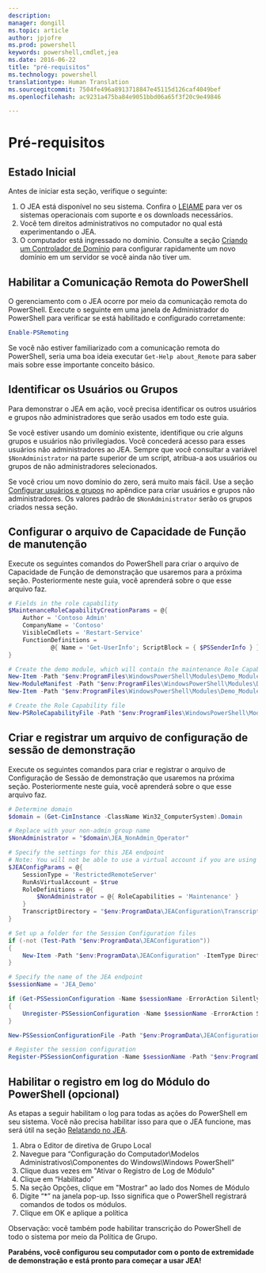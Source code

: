 ```yaml
---
description: 
manager: dongill
ms.topic: article
author: jpjofre
ms.prod: powershell
keywords: powershell,cmdlet,jea
ms.date: 2016-06-22
title: "pré-requisitos"
ms.technology: powershell
translationtype: Human Translation
ms.sourcegitcommit: 7504fe496a8913718847e45115d126caf4049bef
ms.openlocfilehash: ac9231a475ba84e9051bbd06a65f3f20c9e49846

---
```


# Pré-requisitos

## Estado Inicial
Antes de iniciar esta seção, verifique o seguinte:

1. O JEA está disponível no seu sistema. Confira o [LEIAME](./README.md) para ver os sistemas operacionais com suporte e os downloads necessários.
2. Você tem direitos administrativos no computador no qual está experimentando o JEA.
3. O computador está ingressado no domínio.
Consulte a seção [Criando um Controlador de Domínio](#creating-a-domain-controller) para configurar rapidamente um novo domínio em um servidor se você ainda não tiver um.

## Habilitar a Comunicação Remota do PowerShell
O gerenciamento com o JEA ocorre por meio da comunicação remota do PowerShell.
Execute o seguinte em uma janela de Administrador do PowerShell para verificar se está habilitado e configurado corretamente:

```PowerShell
Enable-PSRemoting
```

Se você não estiver familiarizado com a comunicação remota do PowerShell, seria uma boa ideia executar `Get-Help about_Remote` para saber mais sobre esse importante conceito básico.

## Identificar os Usuários ou Grupos
Para demonstrar o JEA em ação, você precisa identificar os outros usuários e grupos não administradores que serão usados em todo este guia.

Se você estiver usando um domínio existente, identifique ou crie alguns grupos e usuários não privilegiados.
Você concederá acesso para esses usuários não administradores ao JEA.
Sempre que você consultar a variável `$NonAdministrator` na parte superior de um script, atribua-a aos usuários ou grupos de não administradores selecionados.

Se você criou um novo domínio do zero, será muito mais fácil.
Use a seção [Configurar usuários e grupos](creating-a-domain-controller.md#set-up-users-and-groups) no apêndice para criar usuários e grupos não administradores.
Os valores padrão de `$NonAdministrator` serão os grupos criados nessa seção.

## Configurar o arquivo de Capacidade de Função de manutenção
Execute os seguintes comandos do PowerShell para criar o arquivo de Capacidade de Função de demonstração que usaremos para a próxima seção.
Posteriormente neste guia, você aprenderá sobre o que esse arquivo faz.

```PowerShell
# Fields in the role capability
$MaintenanceRoleCapabilityCreationParams = @{
    Author = 'Contoso Admin'
    CompanyName = 'Contoso'
    VisibleCmdlets = 'Restart-Service'
    FunctionDefinitions =
            @{ Name = 'Get-UserInfo'; ScriptBlock = { $PSSenderInfo } }
}

# Create the demo module, which will contain the maintenance Role Capability File
New-Item -Path "$env:ProgramFiles\WindowsPowerShell\Modules\Demo_Module" -ItemType Directory
New-ModuleManifest -Path "$env:ProgramFiles\WindowsPowerShell\Modules\Demo_Module\Demo_Module.psd1"
New-Item -Path "$env:ProgramFiles\WindowsPowerShell\Modules\Demo_Module\RoleCapabilities" -ItemType Directory

# Create the Role Capability file
New-PSRoleCapabilityFile -Path "$env:ProgramFiles\WindowsPowerShell\Modules\Demo_Module\RoleCapabilities\Maintenance.psrc" @MaintenanceRoleCapabilityCreationParams
```

## Criar e registrar um arquivo de configuração de sessão de demonstração
Execute os seguintes comandos para criar e registrar o arquivo de Configuração de Sessão de demonstração que usaremos na próxima seção.
Posteriormente neste guia, você aprenderá sobre o que esse arquivo faz.

```PowerShell
# Determine domain
$domain = (Get-CimInstance -ClassName Win32_ComputerSystem).Domain

# Replace with your non-admin group name
$NonAdministrator = "$domain\JEA_NonAdmin_Operator"

# Specify the settings for this JEA endpoint
# Note: You will not be able to use a virtual account if you are using WMF 5.0 on Windows 7 or Windows Server 2008 R2
$JEAConfigParams = @{
    SessionType = 'RestrictedRemoteServer'
    RunAsVirtualAccount = $true
    RoleDefinitions = @{
        $NonAdministrator = @{ RoleCapabilities = 'Maintenance' }
    }
    TranscriptDirectory = "$env:ProgramData\JEAConfiguration\Transcripts"
}

# Set up a folder for the Session Configuration files
if (-not (Test-Path "$env:ProgramData\JEAConfiguration"))
{
    New-Item -Path "$env:ProgramData\JEAConfiguration" -ItemType Directory
}

# Specify the name of the JEA endpoint
$sessionName = 'JEA_Demo'

if (Get-PSSessionConfiguration -Name $sessionName -ErrorAction SilentlyContinue)
{
    Unregister-PSSessionConfiguration -Name $sessionName -ErrorAction Stop
}

New-PSSessionConfigurationFile -Path "$env:ProgramData\JEAConfiguration\JEADemo.pssc" @JEAConfigParams

# Register the session configuration
Register-PSSessionConfiguration -Name $sessionName -Path "$env:ProgramData\JEAConfiguration\JEADemo.pssc"
```

## Habilitar o registro em log do Módulo do PowerShell (opcional)
As etapas a seguir habilitam o log para todas as ações do PowerShell em seu sistema.
Você não precisa habilitar isso para que o JEA funcione, mas será útil na seção [Relatando no JEA](reporting-on-jea.md).

1. Abra o Editor de diretiva de Grupo Local
2. Navegue para “Configuração do Computador\Modelos Administrativos\Componentes do Windows\Windows PowerShell”
3. Clique duas vezes em "Ativar o Registro de Log de Módulo"
4. Clique em “Habilitado”
5. Na seção Opções, clique em "Mostrar" ao lado dos Nomes de Módulo
6. Digite “\*” na janela pop-up. Isso significa que o PowerShell registrará comandos de todos os módulos.
7. Clique em OK e aplique a política

Observação: você também pode habilitar transcrição do PowerShell de todo o sistema por meio da Política de Grupo.

**Parabéns, você configurou seu computador com o ponto de extremidade de demonstração e está pronto para começar a usar JEA!**




<!--HONumber=Jul16_HO1-->


